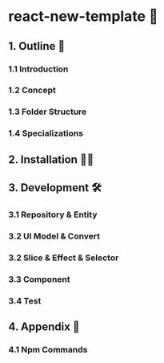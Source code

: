 # react-new-template 🚀

## 1. Outline 📄

### 1.1 Introduction

### 1.2 Concept

### 1.3 Folder Structure

### 1.4 Specializations

## 2. Installation 🧑‍💻

## 3. Development 🛠

### 3.1 Repository & Entity

### 3.2 UI Model & Convert

### 3.2 Slice & Effect & Selector

### 3.3 Component

### 3.4 Test

## 4. Appendix 📝

### 4.1 Npm Commands
